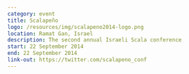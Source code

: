 ```yaml
---
category: event
title: Scalapeño
logo: /resources/img/scalapeno2014-logo.png
location: Ramat Gan, Israel
description: The second annual Israeli Scala conference
start: 22 September 2014
end: 22 September 2014
link-out: https://twitter.com/scalapeno_conf
---
```

